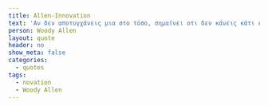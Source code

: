 ```yaml
---
title: Allen-Innovation
text: 'Αν δεν αποτυγχάνεις μια στο τόσο, σημαίνει οτι δεν κάνεις κάτι καινοτόμο.'
person: Woody Allen
layout: quote
header: no
show_meta: false
categories:
  - quotes
tags:
  - novation
  - Woody Allen
---
```

